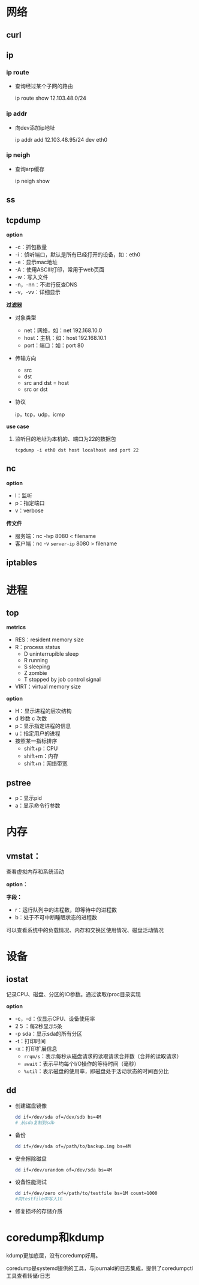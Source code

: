 # 网络

## curl



## ip

### ip route

- 查询经过某个子网的路由

  ip route show 12.103.48.0/24



### ip addr

- 向dev添加ip地址

  ip addr add 12.103.48.95/24 dev eth0

  

### ip neigh

- 查询arp缓存

  ip neigh show

## ss



## tcpdump

**option**

- -c：抓包数量
- -i：侦听端口，默认是所有已经打开的设备，如：eth0
- -e：显示mac地址
- -A：使用ASCIⅡ打印，常用于web页面
- -w：写入文件
- -n，-nn：不进行反查DNS
- -v，-vv：详细显示

**过滤器**

- 对象类型

  - net：网络，如：net 192.168.10.0
  - host：主机：如：host 192.168.10.1
  - port：端口：如：port 80

- 传输方向

  - src
  - dst
  - src and dst = host
  - src or dst

- 协议

  ip，tcp，udp，icmp

**use case**

1. 监听目的地址为本机的、端口为22的数据包

   ```shell
   tcpdump -i eth0 dst host localhost and port 22
   ```

   





## nc

**option**

- l：监听
- p：指定端口
- v：verbose

**传文件**

- 服务端：nc -lvp 8080 < filename
- 客户端：nc -v `server-ip` 8080 > filename



## iptables



# 进程

## top

**metrics**

- RES：resident memory size
- R：process status
  - D uninterrupible sleep
  - R running
  - S sleeping
  - Z zombie
  - T stopped by job control signal
- VIRT：virtual memory size

**option**

- H：显示进程的层次结构
- d 秒数 c 次数
- p：显示指定进程的信息
- u：指定用户的进程
- 按照某一指标排序
  - shift+p：CPU
  - shift+m：内存
  - shift+n：网络带宽

  


## pstree

- p：显示pid
- a：显示命令行参数



# 内存

## vmstat：

查看虚拟内存和系统活动

**option：**



**字段：**

- r：运行队列中的进程数，即等待中的进程数
- b：处于不可中断睡眠状态的进程数

可以查看系统中的负载情况、内存和交换区使用情况、磁盘活动情况



# 设备

## iostat

记录CPU、磁盘、分区的IO参数。通过读取/proc目录实现

**option**

- -c，-d：仅显示CPU、设备使用率
- 2 5 ：每2秒显示5条
- -p sda：显示sda的所有分区
- -t：打印时间
- -x：打印扩展信息
  - `rrqm/s`：表示每秒从磁盘请求的读取请求合并数（合并的读取请求）
  - `await`：表示平均每个I/O操作的等待时间（毫秒）
  - `%util`：表示磁盘的使用率，即磁盘处于活动状态的时间百分比




## dd

- 创建磁盘镜像

  ```bash
  dd if=/dev/sda of=/dev/sdb bs=4M
  # 从sda复制到sdb
  ```

- 备份

  ```bash
  dd if=/dev/sda of=/path/to/backup.img bs=4M
  ```

- 安全擦除磁盘

  ```bash
  dd if=/dev/urandom of=/dev/sda bs=4M
  ```

- 设备性能测试

  ```bash
  dd if=/dev/zero of=/path/to/testfile bs=1M count=1000
  #向testfile中写入1G
  ```

- 修复损坏的存储介质





# coredump和kdump

kdump更加底层，没有coredump好用。

coredump是systemd提供的工具，与journald的日志集成，提供了coredumpctl工具查看转储r日志

